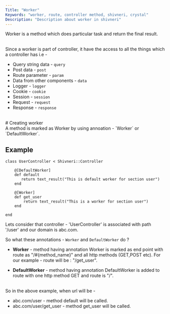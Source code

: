 ```yaml
---
Title: "Worker"
Keywords: "worker, route, controller method, shivneri, crystal"
Description: "Description about worker in shivneri"
---
```


Worker is a method which does particular task and return the final result. 

<br>
Since a worker is part of controller, it have the access to all the things which a controller has i.e - 

* Query string data - `query`
* Post data - `post`
* Route parameter -  `param`
* Data from other components -  `data`
* Logger - `logger`
* Cookie - `cookie`
* Session - `session`
* Request - `request`
* Response - `response`


<br>
# Creating worker

<br>
A method is marked as Worker by using annoation - `Worker` or `DefaultWorker`.


## Example

```
class UserController < Shivneri::Controller 
   
    @[DefaultWorker]
    def default
       return text_result("This is default worker for section user")
    end

    @[Worker]
    def get_user
        return text_result("This is a worker for section user")
    end

end
```

Lets consider that controller - 'UserController' is associated with path '/user' and our domain is abc.com.

So what these annotations - `Worker` and `DefaultWorker` do ?

* **Worker** - method having annotation Worker is marked as end point with route as "/#{method_name}" and all http methods (GET,POST etc). For our example - route will be : "/get_user".

* **DefaultWorker** - method having annotation DefaultWorker is added to route with one http method GET and route is "/".

<br>
So in the above example, when url will be - 

* abc.com/user - method default will be called.
* abc.com/user/get_user - method get_user will be called.


